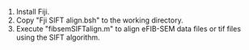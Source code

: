1. Install Fiji.
2. Copy "Fji SIFT align.bsh" to the working directory.
3. Execute "fibsemSIFTalign.m" to align eFIB-SEM data files or tif files using the SIFT algorithm.
